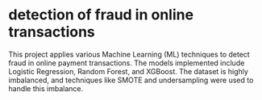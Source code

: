 # detection of fraud in online transactions
This project applies various Machine Learning (ML) techniques to detect fraud in online payment transactions. The models implemented include Logistic Regression, Random Forest, and XGBoost. The dataset is highly imbalanced, and techniques like SMOTE and undersampling were used to handle this imbalance. 
